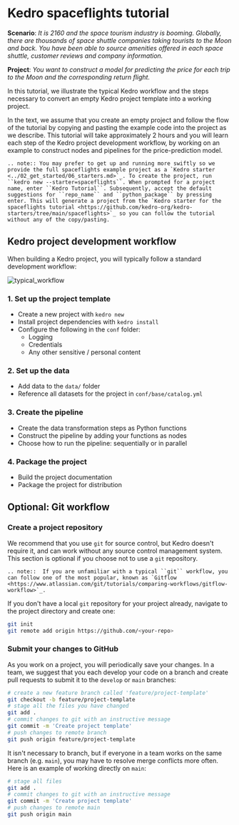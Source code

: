 # Kedro spaceflights tutorial

**Scenario**: *It is 2160 and the space tourism industry is booming. Globally, there are thousands of space shuttle companies taking tourists to the Moon and back. You have been able to source amenities offered in each space shuttle, customer reviews and company information.*

**Project**: *You want to construct a model for predicting the price for each trip to the Moon and the corresponding return flight.*

In this tutorial, we illustrate the typical Kedro workflow and the steps necessary to convert an empty Kedro project template into a working project.

In the text, we assume that you create an empty project and follow the flow of the tutorial by copying and pasting the example code into the project as we describe. This tutorial will take approximately 2 hours and you will learn each step of the Kedro project development workflow, by working on an example to construct nodes and pipelines for the price-prediction model.

```eval_rst
.. note:: You may prefer to get up and running more swiftly so we provide the full spaceflights example project as a `Kedro starter <../02_get_started/06_starters.md>`_. To create the project, run ``kedro new --starter=spaceflights``. When prompted for a project name, enter ``Kedro Tutorial``. Subsequently, accept the default suggestions for ``repo_name`` and ``python_package`` by pressing enter. This will generate a project from the `Kedro starter for the spaceflights tutorial <https://github.com/kedro-org/kedro-starters/tree/main/spaceflights>`_ so you can follow the tutorial without any of the copy/pasting.
```

## Kedro project development workflow

When building a Kedro project, you will typically follow a standard development workflow:

![typical_workflow](../meta/images/typical_workflow.png)

### 1. Set up the project template

* Create a new project with `kedro new`
* Install project dependencies with `kedro install`
* Configure the following in the `conf` folder:
	* Logging
	* Credentials
	* Any other sensitive / personal content

### 2. Set up the data

* Add data to the `data/` folder
* Reference all datasets for the project in `conf/base/catalog.yml`

### 3. Create the pipeline

* Create the data transformation steps as Python functions
* Construct the pipeline by adding your functions as nodes
* Choose how to run the pipeline: sequentially or in parallel

### 4. Package the project

 * Build the project documentation
 * Package the project for distribution

## Optional: Git workflow

### Create a project repository

We recommend that you use `git` for source control, but Kedro doesn't require it, and can work without any source control management system. This section is optional if you choose not to use a `git` repository.

```eval_rst
.. note::  If you are unfamiliar with a typical ``git`` workflow, you can follow one of the most popular, known as `Gitflow <https://www.atlassian.com/git/tutorials/comparing-workflows/gitflow-workflow>`_.
```

If you don't have a local `git` repository for your project already, navigate to the project directory and create one:

```bash
git init
git remote add origin https://github.com/<your-repo>
```

### Submit your changes to GitHub

As you work on a project, you will periodically save your changes. In a team, we suggest that you each develop your code on a branch and create pull requests to submit it to the `develop` or `main` branches:

```bash
# create a new feature branch called 'feature/project-template'
git checkout -b feature/project-template
# stage all the files you have changed
git add .
# commit changes to git with an instructive message
git commit -m 'Create project template'
# push changes to remote branch
git push origin feature/project-template
```

It isn't necessary to branch, but if everyone in a team works on the same branch (e.g. `main`), you may have to resolve merge conflicts more often. Here is an example of working directly on `main`:

```bash
# stage all files
git add .
# commit changes to git with an instructive message
git commit -m 'Create project template'
# push changes to remote main
git push origin main
```
